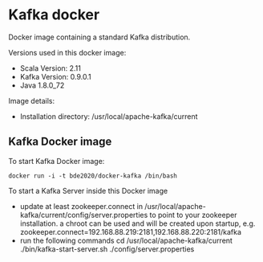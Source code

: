 # Kafka docker

Docker image containing a standard Kafka distribution.

Versions used in this docker image:
* Scala Version: 2.11
* Kafka Version: 0.9.0.1
* Java 1.8.0_72

Image details:
* Installation directory: /usr/local/apache-kafka/current

## Kafka Docker image

To start Kafka Docker image:

    docker run -i -t bde2020/docker-kafka /bin/bash

To start a Kafka Server inside this Docker image
* update at least zookeeper.connect in /usr/local/apache-kafka/current/config/server.properties to point to your zookeeper installation. a chroot can be used and will be created upon startup, e.g. zookeeper.connect=192.168.88.219:2181,192.168.88.220:2181/kafka
* run the following commands
  cd /usr/local/apache-kafka/current
  ./bin/kafka-start-server.sh ./config/server.properties
